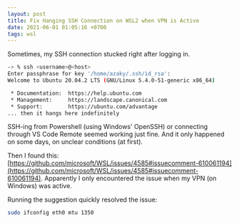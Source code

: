 ```yaml
---
layout: post
title: Fix Hanging SSH Connection on WSL2 when VPN is Active
date: 2021-06-01 01:05:16 +0700
tags: wsl
---
```


Sometimes, my SSH connection stucked right after logging in.

```bash
-> % ssh <username>@<host>
Enter passphrase for key '/home/azaky/.ssh/id_rsa':
Welcome to Ubuntu 20.04.2 LTS (GNU/Linux 5.4.0-51-generic x86_64)

 * Documentation:  https://help.ubuntu.com
 * Management:     https://landscape.canonical.com
 * Support:        https://ubuntu.com/advantage
... then it hangs here indefinitely
```

SSH-ing from Powershell (using Windows' OpenSSH) or connecting through VS Code Remote seemed working just fine. And it only happened on some days, on unclear conditions (at first).

Then I found this: [https://github.com/microsoft/WSL/issues/4585#issuecomment-610061194](https://github.com/microsoft/WSL/issues/4585#issuecomment-610061194). Apparently I only encountered the issue when my VPN (on Windows) was active.

Running the suggestion quickly resolved the issue:

```bash
sudo ifconfig eth0 mtu 1350
```
